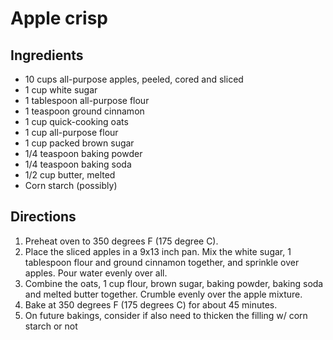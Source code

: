 Apple crisp
===========

Ingredients
-----------

- 10 cups all-purpose apples, peeled, cored and sliced
- 1 cup white sugar
- 1 tablespoon all-purpose flour
- 1 teaspoon ground cinnamon
- 1 cup quick-cooking oats
- 1 cup all-purpose flour
- 1 cup packed brown sugar
- 1/4 teaspoon baking powder
- 1/4 teaspoon baking soda
- 1/2 cup butter, melted
- Corn starch (possibly)

Directions
----------

1. Preheat oven to 350 degrees F (175 degree C).
2. Place the sliced apples in a 9x13 inch pan. Mix the white sugar, 1 tablespoon flour and ground cinnamon together, and sprinkle over apples. Pour water evenly over all.
3. Combine the oats, 1 cup flour, brown sugar, baking powder, baking soda and melted butter together. Crumble evenly over the apple mixture.
4. Bake at 350 degrees F (175 degrees C) for about 45 minutes.
5. On future bakings, consider if also need to thicken the filling w/ corn starch or not
